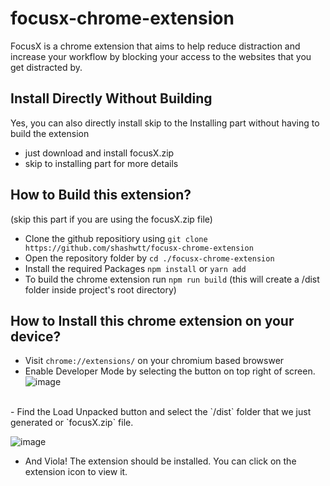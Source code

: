 # focusx-chrome-extension
FocusX is a chrome extension that aims to help reduce distraction and increase your workflow by blocking your access to the websites that you get distracted by.

## Install Directly Without Building
Yes, you can also directly install skip to the Installing part without having to build the extension
- just download and install focusX.zip
- skip to installing part for more details

## How to Build this extension?

(skip this part if you are using the focusX.zip file)

- Clone the github repositiory using `git clone https://github.com/shashwtt/focusx-chrome-extension`
- Open the repository folder by `cd ./focusx-chrome-extension`
- Install the required Packages `npm install` or `yarn add`
- To build the chrome extension run `npm run build` (this will create a /dist folder inside project's root directory)

## How to Install this chrome extension on your device?
- Visit `chrome://extensions/` on your chromium based browswer
- Enable Developer Mode by selecting the button on top right of screen. <br>
![image](https://github.com/shashwtt/focusx-chrome-extension/assets/69616790/0a345833-0625-459d-ad58-56fce348747a)

<br>
- Find the Load Unpacked button and select the `/dist` folder that we just generated or `focusX.zip` file. <br>

  ![image](https://github.com/shashwtt/focusx-chrome-extension/assets/69616790/1e348fac-6c05-4f21-baee-ff0f89c5565e)

- And Viola! The extension should be installed. You can click on the extension icon to view it.
